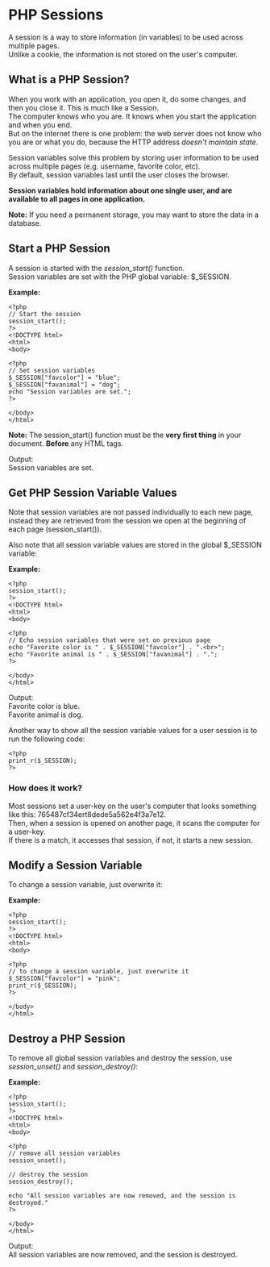 # PHP Sessions

A session is a way to store information (in variables) to be used across multiple pages.  
Unlike a cookie, the information is not stored on the user's computer.

## What is a PHP Session?

When you work with an application, you open it, do some changes, and then you close it. This is much like a Session.  
The computer knows who you are. It knows when you start the application and when you end.  
But on the internet there is one problem: the web server does not know who you are or what you do, because the HTTP address _doesn't maintain state_.  

Session variables solve this problem by storing user information to be used across multiple pages (e.g. username, favorite color, etc).  
By default, session variables last until the user closes the browser.  

**Session variables hold information about one single user, and are available to all pages in one application.**  

**Note:** If you need a permanent storage, you may want to store the data in a database.


## Start a PHP Session

A session is started with the _session_start()_ function.  
Session variables are set with the PHP global variable: $_SESSION.

**Example:**
```
<?php
// Start the session
session_start();
?>
<!DOCTYPE html>
<html>
<body>

<?php
// Set session variables
$_SESSION["favcolor"] = "blue";
$_SESSION["favanimal"] = "dog";
echo "Session variables are set.";
?>

</body>
</html>
```

**Note:** The session_start() function must be the **very first thing** in your document. **Before** any HTML tags.

Output:  
Session variables are set.


## Get PHP Session Variable Values

Note that session variables are not passed individually to each new page, instead they are retrieved from the session we open at the beginning of each page (session_start()).

Also note that all session variable values are stored in the global $_SESSION variable:

**Example:**
```
<?php
session_start();
?>
<!DOCTYPE html>
<html>
<body>

<?php
// Echo session variables that were set on previous page
echo "Favorite color is " . $_SESSION["favcolor"] . ".<br>";
echo "Favorite animal is " . $_SESSION["favanimal"] . ".";
?>

</body>
</html>
```

Output:  
Favorite color is blue.  
Favorite animal is dog.

Another way to show all the session variable values for a user session is to run the following code:

```
<?php
print_r($_SESSION);
?>
```

### How does it work?

Most sessions set a user-key on the user's computer that looks something like this: 765487cf34ert8dede5a562e4f3a7e12.  
Then, when a session is opened on another page, it scans the computer for a user-key.  
If there is a match, it accesses that session, if not, it starts a new session.


## Modify a Session Variable

To change a session variable, just overwrite it:

**Example:**
```
<?php
session_start();
?>
<!DOCTYPE html>
<html>
<body>

<?php
// to change a session variable, just overwrite it 
$_SESSION["favcolor"] = "pink";
print_r($_SESSION);
?>

</body>
</html>
```


## Destroy a PHP Session

To remove all global session variables and destroy the session, use _session_unset()_ and _session_destroy()_:

**Example:**
```
<?php
session_start();
?>
<!DOCTYPE html>
<html>
<body>

<?php
// remove all session variables
session_unset(); 

// destroy the session 
session_destroy();

echo "All session variables are now removed, and the session is destroyed." 
?>

</body>
</html>
```

Output:  
All session variables are now removed, and the session is destroyed.
